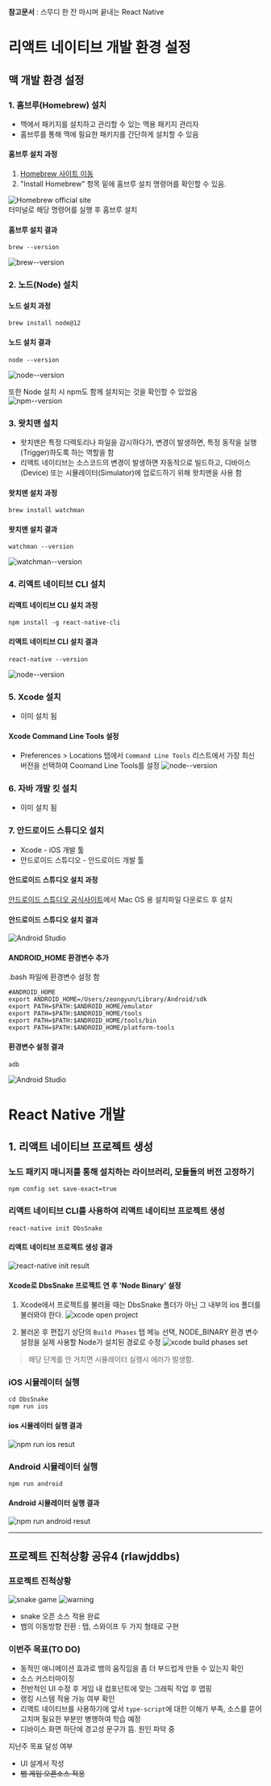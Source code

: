 **참고문서** : 스무디 한 잔 마시며 끝내는 React Native

# 리액트 네이티브 개발 환경 설정
## 맥 개발 환경 설정

### 1. 홈브루(Homebrew) 설치
- 맥에서 패키지를 설치하고 관리할 수 있는 맥용 패키지 관리자
- 홈브루를 통해 맥에 필요한 패키지를 간단하게 설치할 수 있음

#### 홈브루 설치 과정
1. [Homebrew 사이트 이동](https://brew.sh)
2. "Install Homebrew" 항목 밑에 홈브루 설치 명령어를 확인할 수 있음.

![Homebrew official site](https://github.com/ohbokdong/AppDevStudy/blob/master/ProjectCheckout/03/rlawjddbs/images/homebrew_official.png)   
터미널로 해당 명령어를 실행 후 홈브루 설치

#### 홈브루 설치 결과
```terminal
brew --version
```
![brew--version](https://github.com/ohbokdong/AppDevStudy/blob/master/ProjectCheckout/03/rlawjddbs/images/brew--version.png)   
   

### 2. 노드(Node) 설치
#### 노드 설치 과정
```terminal
brew install node@12
```
   
#### 노드 설치 결과
```terminal
node --version
```
![node--version](https://github.com/ohbokdong/AppDevStudy/blob/master/ProjectCheckout/03/rlawjddbs/images/node--version.png)   
   
또한 Node 설치 시 npm도 함께 설치되는 것을 확인할 수 있었음   
![npm--version](https://github.com/ohbokdong/AppDevStudy/blob/master/ProjectCheckout/03/rlawjddbs/images/npm--version.png)   
   
### 3. 왓치맨 설치   
- 왓치맨은 특정 디렉토리나 파일을 감시하다가, 변경이 발생하면, 특정 동작을 실행(Trigger)하도록 하는 역할을 함
- 리액트 네이티브는 소스코드의 변경이 발생하면 자동적으로 빌드하고, 디바이스(Device) 또는 시뮬레이터(Simulator)에 업로드하기 위해 왓치맨을 사용 함
   
#### 왓치맨 설치 과정
```terminal
brew install watchman
```
#### 왓치맨 설치 결과
```terminal
watchman --version
```
![watchman--version](https://github.com/ohbokdong/AppDevStudy/blob/master/ProjectCheckout/03/rlawjddbs/images/watchman--version.png)   
   
### 4. 리액트 네이티브 CLI 설치
#### 리액트 네이티브 CLI 설치 과정
```terminal
npm install -g react-native-cli
```
   
#### 리액트 네이티브 CLI 설치 결과
```terminal
react-native --version
```
![node--version](https://github.com/ohbokdong/AppDevStudy/blob/master/ProjectCheckout/03/rlawjddbs/images/react-native--version.png)   
   
### 5. Xcode 설치
- 이미 설치 됨
#### Xcode Command Line Tools 설정
- Preferences > Locations 탭에서 `Command Line Tools` 리스트에서 가장 최신 버전을 선택하여 Coomand Line Tools를 설정
![node--version](https://github.com/ohbokdong/AppDevStudy/blob/master/ProjectCheckout/03/rlawjddbs/images/xcode_CommnadLineTools.png)   
   
### 6. 자바 개발 킷 설치
- 이미 설치 됨

### 7. 안드로이드 스튜디오 설치
- Xcode - iOS 개발 툴
- 안드로이드 스튜디오 - 안드로이드 개발 툴
   
#### 안드로이드 스튜디오 설치 과정
[안드로이드 스튜디오 공식사이트](https://developer.android.com/studio/index.html)에서 Mac OS 용 설치파일 다운로드 후 설치   
   
#### 안드로이드 스튜디오 설치 결과
![Android Studio](https://github.com/ohbokdong/AppDevStudy/blob/master/ProjectCheckout/03/rlawjddbs/images/android_studio.png)   

#### ANDROID_HOME 환경변수 추가
.bash 파일에 환경변수 설정 함   
```terminal
#ANDROID_HOME
export ANDROID_HOME=/Users/zeongyun/Library/Android/sdk
export PATH=$PATH:$ANDROID_HOME/emulator
export PATH=$PATH:$ANDROID_HOME/tools
export PATH=$PATH:$ANDROID_HOME/tools/bin
export PATH=$PATH:$ANDROID_HOME/platform-tools
```
   
#### 환경변수 설정 결과
```terminal
adb
```
![Android Studio](https://github.com/ohbokdong/AppDevStudy/blob/master/ProjectCheckout/03/rlawjddbs/images/adb.png)   

# React Native 개발
## 1. 리액트 네이티브 프로젝트 생성
### 노드 패키지 매니저를 통해 설치하는 라이브러리, 모듈들의 버전 고정하기
```terminal
npm config set save-exact=true
```

### 리액트 네이티브 CLI를 사용하여 리액트 네이티브 프로젝트 생성
```terminal
react-native init DbsSnake
```
#### 리액트 네이티브 프로젝트 생성 결과
![react-native init result](https://github.com/ohbokdong/AppDevStudy/blob/master/ProjectCheckout/03/rlawjddbs/images/react-native_init_result.png)   

#### Xcode로 DbsSnake 프로젝트 연 후 'Node Binary' 설정
1. Xcode에서 프로젝트를 불러올 때는 DbsSnake 폴더가 아닌 그 내부의 ios 폴더를 불러와야 한다.
![xcode open project](https://github.com/ohbokdong/AppDevStudy/blob/master/ProjectCheckout/03/rlawjddbs/images/xcode_open_project.png)   

2. 불러온 후 편집기 상단의 `Build Phases` 탭 메뉴 선택, NODE_BINARY 환경 변수 설정을 실제 사용할 Node가 설치된 경로로 수정
![xcode build phases set](https://github.com/ohbokdong/AppDevStudy/blob/master/ProjectCheckout/03/rlawjddbs/images/xcode_build_phases_set.png)   
   
> 해당 단계를 안 거치면 시뮬레이터 실행시 에러가 발생함.   
   
### iOS 시뮬레이터 실행
```terminal
cd DbsSnake
npm run ios
```
#### ios 시뮬레이터 실행 결과
![npm run ios resut](https://github.com/ohbokdong/AppDevStudy/blob/master/ProjectCheckout/03/rlawjddbs/images/npm_run_ios_result.png)   
   
### Android 시뮬레이터 실행
```terminal
npm run android
```
   
#### Android 시뮬레이터 실행 결과
![npm run android resut](https://github.com/ohbokdong/AppDevStudy/blob/master/ProjectCheckout/03/rlawjddbs/images/npm_run_android_result.png)   

----------------------------------------------------
## 프로젝트 진척상황 공유4 (rlawjddbs)
### 프로젝트 진척상황
![snake game](https://github.com/ohbokdong/AppDevStudy/blob/master/ProjectCheckout/03/rlawjddbs/images/snake_game.png)
![warning](https://github.com/ohbokdong/AppDevStudy/blob/master/ProjectCheckout/03/rlawjddbs/images/warning.png)   
- snake 오픈 소스 적용 완료
- 뱀의 이동방향 전환 : 탭, 스와이프 두 가지 형태로 구현

### 이번주 목표(TO DO)
- 동적인 애니메이션 효과로 뱀의 움직임을 좀 더 부드럽게 만들 수 있는지 확인
- 소스 커스터마이징
- 전반적인 UI 수정 후 게임 내 컴포넌트에 맞는 그래픽 작업 후 맵핑
- 랭킹 시스템 적용 가능 여부 확인
- 리액트 네이티브를 사용하기에 앞서 `type-script`에 대한 이해가 부족, 소스를 뜯어고치며 필요한 부분만 병행하여 학습 예정
- 디바이스 화면 하단에 경고성 문구가 뜸. 원인 파악 중


지난주 목표 달성 여부
- UI 설계서 작성
- ~~뱀 게임 오픈소스 적용~~

